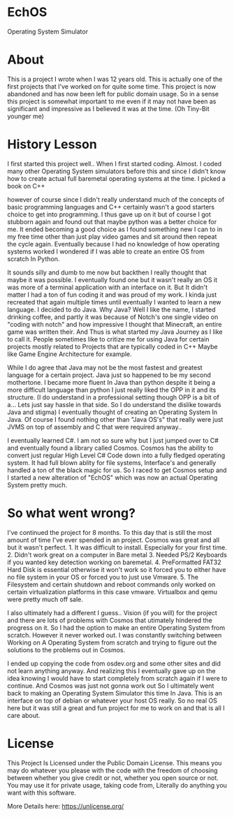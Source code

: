 # EchOS
Operating System Simulator

# About

This is a project I wrote when I was 12 years old. This is actually one of the
first projects that I've worked on for quite some time. This project is now abandoned and
has now been left for public domain usage. So in a sense this project is somewhat important
to me even if it may not have been as significant and impressive as I believed it was at the time. (Oh Tiny-Bit younger me)

# History Lesson

I first started this project well.. When I first started coding. Almost. I coded many other Operating System simulators
before this and since I didn't know how to create actual full baremetal operating systems at the time. I picked a book on C++

however of course since I didn't really understand much of the concepts of basic programming languages and C++ certainly wasn't
a good starters choice to get into programming. I thus gave up on it but of course I got stubborn again and found out that maybe
python was a better choice for me. It ended becoming a good choice as I found something new I can to in my free time other than just
play video games and sit around then repeat the cycle again. Eventually because I had no knowledge of how operating systems worked I wondered
if I was able to create an entire OS from scratch In Python.

It sounds silly and dumb to me now but backthen I really thought that maybe it was possible. I eventually found one but it wasn't really
an OS it was more of a terminal application with an interface on it. But It didn't matter I had a ton of fun coding it and was proud of my
work. I kinda just recreated that again multiple times until eventually I wanted to learn a new language. I decided to do Java. Why Java?
Well I like the name, I started drinking coffee, and partly it was because of Notch's one single video on "coding with notch" and how impressive
I thought that Minecraft, an entire game was written their. And Thus is what started my Java Journey as I like to call it. People sometimes like to
critize me for using Java for certain projects mostly related to Projects that are typically coded in C++ Maybe like Game Engine Architecture for example.

While I do agree that Java may not be the most fastest and greatest language for a certain project. Java just so happened to be my second mothertone.
I became more fluent In Java than python despite it being a more difficult language than python I just really liked the OPP in it and its structure.
(I do understand in a professional setting though OPP is a bit of a... Lets just say hassle in that side. So I do understand the dislike towards Java and stigma)
I eventually thought of creating an Operating System In Java. Of course I found nothing other than "Java OS's" that really were just JVMS on top of assembly and C
that were required anyway..

I eventually learned C#. I am not so sure why but I just jumped over to C# and eventually found a library called Cosmos. Cosmos has the ability to convert just regular
High Level C# Code down into a fully fledged operating system. It had full blown ablity for file systems, Interface's and generally handled a ton of the black magic
for us. So I raced to get Cosmos setup and I started a new alteration of "EchOS" which was now an actual Operating System pretty much.

# So what went wrong?

I've continued the project for 8 months. To this day that is still the most amount of time I've ever spended in an project.
Cosmos was great and all but it wasn't perfect. 1. It was difficult to install. Especially for your first time. 2. Didn't work great on a computer in Bare metal
3. Needed PS/2 Keyboards if you wanted key detection working on baremetal. 4. PreFormatted FAT32 Hard Disk is essential otherwise it won't work so it forced you to either
have no file system in your OS or forced you to just use Vmware. 5. The Filesystem and certain shutdown and reboot commands only worked on certain virtualization platforms in this case
vmware. Virtualbox and qemu were pretty much off sale.

I also ultimately had a different I guess.. Vision (if you will) for the project and there are lots of problems with Cosmos that utimately hindered the progress on it.
So I had the option to make an entire Operating System from scratch. However it never worked out. I was constantly switching between Working on A Operating System from scratch
and trying to figure out the solutions to the problems out in Cosmos.

I ended up copying the code from osdev.org and some other sites and did not learn anything anyway. And realizing this I eventually gave up on the idea knowing I would have to start
completely from scratch again if I were to continue. And Cosmos was just not gonna work out So I ultimately went back to making an Operating System Simulator this time In Java. This is an
interface on top of debian or whatever your host OS really. So no real OS here but it was still a great and fun project for me to work on and that is all I care about.

# License

This Project Is Licensed under the Public Domain License. This means you may do whatever you please with the code with the freedom of choosing between
whether you give credit or not, whether you open source or not. You may use it for private usage, taking code from, Literally do anything you want with this
software.

More Details here: https://unlicense.org/
